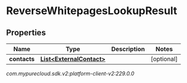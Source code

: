 # ReverseWhitepagesLookupResult


## Properties

| Name | Type | Description | Notes |
| ------------ | ------------- | ------------- | ------------- |
| **contacts** | [**List&lt;ExternalContact&gt;**](ExternalContact) |  |  [optional] |




_com.mypurecloud.sdk.v2:platform-client-v2:229.0.0_
